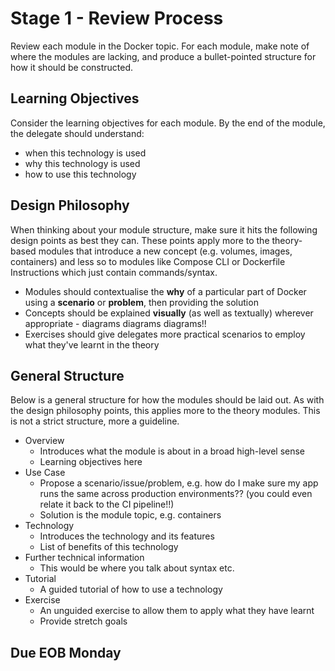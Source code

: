 # Stage 1 - Review Process

Review each module in the Docker topic. For each module, make note of where the modules are lacking, and produce a bullet-pointed structure for how it should be constructed.

## Learning Objectives

Consider the learning objectives for each module. By the end of the module, the delegate should understand:

- when this technology is used 
- why this technology is used
- how to use this technology

## Design Philosophy

When thinking about your module structure, make sure it hits the following design points as best they can. These points apply more to the theory-based modules that introduce a new concept (e.g. volumes, images, containers) and less so to modules like Compose CLI or Dockerfile Instructions which just contain commands/syntax.

- Modules should contextualise the **why** of a particular part of Docker using a **scenario** or **problem**, then providing the solution
- Concepts should be explained **visually** (as well as textually) wherever appropriate - diagrams diagrams diagrams!!
- Exercises should give delegates more practical scenarios to employ what they've learnt in the theory

## General Structure

Below is a general structure for how the modules should be laid out. As with the design philosophy points, this applies more to the theory modules. This is not a strict structure, more a guideline.

- Overview
    - Introduces what the module is about in a broad high-level sense
    - Learning objectives here
- Use Case
    - Propose a scenario/issue/problem, e.g. how do I make sure my app runs the same across production environments?? (you could even relate it back to the CI pipeline!!)
    - Solution is the module topic, e.g. containers
- Technology
    - Introduces the technology and its features
    - List of benefits of this technology
- Further technical information
    - This would be where you talk about syntax etc.
- Tutorial
    - A guided tutorial of how to use a technology
- Exercise
    - An unguided exercise to allow them to apply what they have learnt
    - Provide stretch goals

## Due EOB Monday